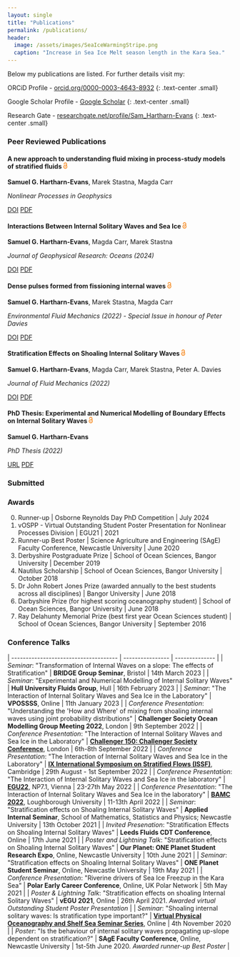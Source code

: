 ```yaml
---
layout: single
title: "Publications"
permalink: /publications/
header:
  image: /assets/images/SeaIceWarmingStripe.png
  caption: "Increase in Sea Ice Melt season length in the Kara Sea."
---
```


<script type='text/javascript' src='https://d1bxh8uas1mnw7.cloudfront.net/assets/embed.js'></script> <!-- Altmetric embed header -->

Below my publications are listed. For further details visit my: 

ORCiD Profile - [orcid.org/0000-0003-4643-8932](https://orcid.org/0000-0003-4643-8932)
{: .text-center .small}

Google Scholar Profile - [Google Scholar](https://scholar.google.com/citations?user=naRfL8cAAAAJ&hl=en)
{: .text-center .small}

Research Gate - [researchgate.net/profile/Sam_Hartharn-Evans](https://www.researchgate.net/profile/Sam_Hartharn-Evans)
{: .text-center .small}

### Peer Reviewed Publications

<div class="publication-card">
  <h4>A new approach to understanding fluid mixing in process-study models of stratified fluids <img src="/assets/images/Open_Access_logo_white.png" style="height:1em;margin-right:.5em;" alt="Open Access"></h4>
  <p><strong>Samuel G. Hartharn-Evans</strong>, Marek Stastna, Magda Carr</p>
  <p><em>Nonlinear Processes in Geophysics</em></p>
  <div class="button-group">
    <a href="https://doi.org/10.5194/npg-31-61-2024" class="btn btn--info">DOI</a> 
    <a href="/assets/documents/Hartharn-Evans2024b.pdf" class="btn btn--inverse">PDF</a>
    <div data-badge-popover="right" data-badge-type="donut" data-doi="https://doi.org/10.5194/npg-31-61-2024" class="altmetric-embed"></div>
  </div>
</div>

<div class="publication-card">
  <h4>Interactions Between Internal Solitary Waves and Sea Ice <img src="/assets/images/Open_Access_logo_white.png" style="height:1em;margin-right:.5em;" alt="Open Access"></h4>
  <p><strong>Samuel G. Hartharn-Evans</strong>, Magda Carr, Marek Stastna</p>
  <p><em>Journal of Geophysical Research: Oceans (2024)</em></p>
  <div class="button-group">
    <a href="https://doi.org/10.1029/2023JC020175" class="btn btn--info">DOI</a> 
    <a href="/assets/documents/Hartharn-Evans2024.pdf" class="btn btn--inverse">PDF</a>
    <div data-badge-popover="right" data-badge-type="donut" data-doi="https://doi.org/10.1029/2023JC020175" class="altmetric-embed"></div>
  </div>
</div>

<div class="publication-card">
  <h4>Dense pulses formed from fissioning internal waves <img src="/assets/images/Open_Access_logo_white.png"
style="height:1em;margin-right:.5em;" alt="Open Access"></h4>
  <p><strong>Samuel G. Hartharn-Evans</strong>, Marek Stastna, Magda Carr</p>
  <p><em>Environmental Fluid Mechanics (2022) - Special Issue in honour of Peter Davies</em></p>
  <div class="button-group">
   <a href="https://doi.org/10.1007/s10652-022-09894-x" class="btn btn--info">DOI</a> 
  <a href="/assets/documents/Hartharn-Evans2022b.pdf" class="btn btn--inverse">PDF</a>
  <div data-badge-popover="right" data-badge-type="donut" data-doi="https://doi.org/10.1007/s10652-022-09894-x" class="altmetric-embed"></div>
</div>
</div>

<div class="publication-card">
  <h4>Stratification Effects on Shoaling Internal Solitary Waves <img src="/assets/images/Open_Access_logo_white.png"
style="height:1em;margin-right:.5em;" alt="Open Access"></h4>
  <p><strong>Samuel G. Hartharn-Evans</strong>, Magda Carr, Marek Stastna, Peter A. Davies</p>
  <p><em>Journal of Fluid Mechanics (2022)</em></p>
  <div class="button-group">
   <a href="https://doi.org/10.1017/jfm.2021.1049" class="btn btn--info">DOI</a> 
  <a href="/assets/documents/Hartharn-Evans2022.pdf" class="btn btn--inverse">PDF</a>
  <div data-badge-popover="right" data-badge-type="donut" data-doi="https://doi.org/10.1017/jfm.2021.1049" class="altmetric-embed"></div>
</div>
</div>

<div class="publication-card">
  <h4>PhD Thesis:  Experimental and Numerical Modelling of Boundary Effects on Internal Solitary Waves <img src="/assets/images/Open_Access_logo_white.png"
style="height:1em;margin-right:.5em;" alt="Open Access"></h4>
  <p><strong>Samuel G. Hartharn-Evans</strong></p>
  <p><em>PhD Thesis (2022)</em></p>
  <div class="button-group">
   <a href="http://theses.ncl.ac.uk/jspui/handle/10443/6319" class="btn btn--info">URL</a> 
  <a href="/assets/documents/Thesis.pdf" class="btn btn--inverse">PDF</a>
</div>
</div>

### Submitted

### Awards

0. Runner-up | Osborne Reynolds Day PhD Competition | July 2024
0. vOSPP - Virtual Outstanding Student Poster Presentation for Nonlinear Processes Division | EGU21 | 2021
0. Runner-up Best Poster | Science Agriculture and Engineering (SAgE) Faculty Conference, Newcastle University | June 2020
0. Derbyshire Postgraduate Prize | School of Ocean Sciences, Bangor University | December 2019
0. Nautilus Scholarship | School of Ocean Sciences, Bangor University | October 2018
0. Dr John Robert Jones Prize (awarded annually to the best students across all disciplines) | Bangor University | June 2018
0. Darbyshire Prize (for highest scoring oceanography student) | School of Ocean Sciences, Bangor University | June 2018
0. Ray Delahunty Memorial Prize (best first year Ocean Sciences student) | School of Ocean Sciences, Bangor University | September 2016


### Conference Talks 

| ------------------------------------- | ---------------- | -------------- |
| *Seminar*: "Transformation of Internal Waves on a slope: The effects of Stratification" | **BRIDGE Group Seminar**, Bristol | 14th March 2023 |
| *Seminar*: "Experimental and Numerical Modelling of Internal Solitary Waves" | **Hull University Fluids Group**, Hull | 16th February 2023 |
| *Seminar*: "The Interaction of Internal Solitary Waves and Sea Ice in the Laboratory" | **VPOSSSS**, Online | 11th January 2023 |
| *Conference Presentation*: "Understanding the 'How and Where' of mixing from shoaling internal waves using joint probability distributions" | **Challenger Society Ocean Modelling Group Meeting 2022**, London | 9th September 2022 |
| *Conference Presentation*: "The Interaction of Internal Solitary Waves and Sea Ice in the Laboratory" | **[Challenger 150: Challenger Society Conference](https://www.nhm.ac.uk/our-science/science-events/the-challenger-society-conference-2022-in-london.html)**, London | 6th-8th September 2022 | 
| *Conference Presentation*: "The Interaction of Internal Solitary Waves and Sea Ice in the Laboratory" | **[IX International Symposium on Stratified Flows (ISSF)](http://www.damtp.cam.ac.uk/events/issf2022/)**, Cambridge | 29th August - 1st September 2022 |
| *Conference Presentation*: "The Interaction of Internal Solitary Waves and Sea Ice in the laboratory" | **[EGU22](https://www.egu22.eu)**, NP7.1, Vienna | 23-27th May 2022 |
| *Conference Presentation*: "The Interaction of Internal Solitary Waves and Sea Ice in the laboratory" | **[BAMC 2022](https://bamc2022.lboro.ac.uk)**, Loughborough University |	11-13th April 2022 |
| *Seminar*: "Stratification effects on Shoaling Internal Solitary Waves" | **Applied Internal Seminar**, School of Mathematics, Statistics and Physics; Newcastle University |	13th October 2021 |
| *Invited Presenation*: "Stratification Effects on Shoaling Internal Solitary Waves" | **Leeds Fluids CDT Conference**, Online | 17th June 2021 |
| *Poster and Lightning Talk*: "Stratification effects on Shoaling Internal Solitary Waves" | **Our Planet: ONE Planet Student Research Expo**, Online, Newcastle University | 10th June 2021 |
| *Seminar*: "Stratification effects on Shoaling Internal Solitary Waves" | **ONE Planet Student Seminar**, Online, Newcastle University | 19th May 2021 |
| *Conference Presentation*: "Riverine drivers of Sea Ice Freezup in the Kara Sea" | **Polar Early Career Conference**, Online, UK Polar Network | 5th May 2021 |
| *Poster & Lightning Talk*: "Stratification effects on shoaling Internal Solitary Waves" | **vEGU 2021**, Online | 26th April 2021. *Awarded virtual Outstanding Student Poster Presentation* |
| *Seminar*: "Shoaling internal solitary waves: Is stratification type important?" | [**Virtual Physical Oceanography and Shelf Sea Seminar Series**](https://www.vepossss.eu), Online | 4th November 2020 |
| *Poster*: "Is the behaviour of internal solitary waves propagating up-slope dependent on stratification?" | **SAgE Faculty Conference**, Online, Newcastle University | 1st-5th June 2020. *Awarded runner-up Best Poster* |
	


